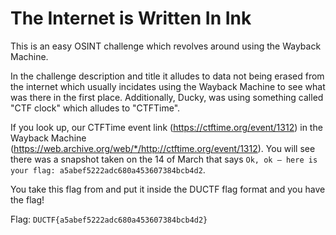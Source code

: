 # The Internet is Written In Ink

This is an easy OSINT challenge which revolves around using the Wayback Machine.

In the challenge description and title it alludes to data not being erased from the internet which usually incidates using the Wayback Machine to see what was there in the first place. Additionally, 
Ducky, was using something called "CTF clock" which alludes to "CTFTime".

If you look up, our CTFTime event link (https://ctftime.org/event/1312) in the Wayback Machine  (https://web.archive.org/web/*/http://ctftime.org/event/1312). You will see there was a snapshot taken on the 14 of March that says `Ok, ok — here is your flag: a5abef5222adc680a453607384bcb4d2`.

You take this flag from and put it inside the DUCTF flag format and you have the flag!

Flag: `DUCTF{a5abef5222adc680a453607384bcb4d2}`